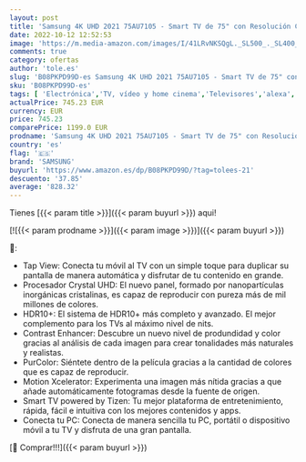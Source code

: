 ```yaml
---
layout: post
title: 'Samsung 4K UHD 2021 75AU7105 - Smart TV de 75" con Resolución Crystal UHD  Procesador Crystal UHD  HDR10+  PurColor  Contrast Enhancer y Alexa Integrada'
date: 2022-10-12 12:52:53
image: 'https://m.media-amazon.com/images/I/41LRvNKSQgL._SL500_._SL400_.jpg'
comments: true
category: ofertas
author: 'tole.es'
slug: 'B08PKPD99D-es Samsung 4K UHD 2021 75AU7105 - Smart TV de 75" con...'
sku: 'B08PKPD99D-es'
tags: [ 'Electrónica','TV, vídeo y home cinema','Televisores','alexa','samsung','🇪🇸', ]
actualPrice: 745.23 EUR
currency: EUR
price: 745.23
comparePrice: 1199.0 EUR
prodname: 'Samsung 4K UHD 2021 75AU7105 - Smart TV de 75" con Resolución Crystal UHD  Procesador Crystal UHD  HDR10+  PurColor  Contrast Enhancer y Alexa Integrada'
country: 'es'
flag: '🇪🇸'
brand: 'SAMSUNG'
buyurl: 'https://www.amazon.es/dp/B08PKPD99D/?tag=tolees-21'
descuento: '37.85'
average: '828.32'
---
```


Tienes [{{< param title >}}]({{< param buyurl >}}) aqui!

[![{{< param prodname >}}]({{< param image >}})]({{< param buyurl >}})

🔎:

- Tap View: Conecta tu móvil al TV con un simple toque para duplicar su pantalla de manera automática y disfrutar de tu contenido en grande.
- Procesador Crystal UHD: El nuevo panel, formado por nanopartículas inorgánicas cristalinas, es capaz de reproducir con pureza más de mil millones de colores.
- HDR10+: El sistema de HDR10+ más completo y avanzado. El mejor complemento para los TVs al máximo nivel de nits.
- Contrast Enhancer: Descubre un nuevo nivel de produndidad y color gracias al análisis de cada imagen para crear tonalidades más naturales y realistas.
- PurColor: Siéntete dentro de la película gracias a la cantidad de colores que es capaz de reproducir.
- Motion Xcelerator: Experimenta una imagen más nítida gracias a que añade automáticamente fotogramas desde la fuente de origen.
- Smart TV powered by Tizen: Tu mejor plataforma de entretenimiento, rápida, fácil e intuitiva con los mejores contenidos y apps.
- Conecta tu PC: Conecta de manera sencilla tu PC, portátil o dispositivo móvil a tu TV y disfruta de una gran pantalla.

[🛒 Comprar!!!]({{< param buyurl >}})

